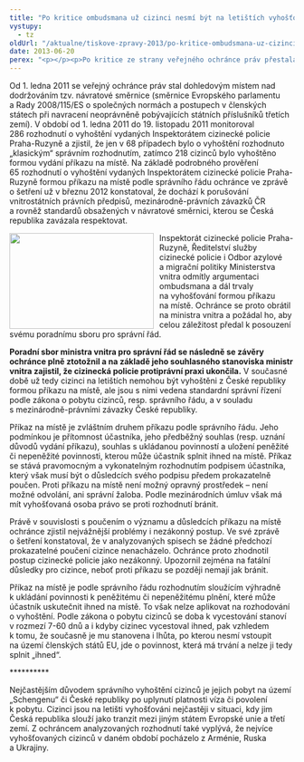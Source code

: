 ```yaml
---
title: "Po kritice ombudsmana už cizinci nesmí být na letištích vyhošťování příkazem na místě, tj. ihned"
vystupy:
  - tz
oldUrl: "/aktualne/tiskove-zpravy-2013/po-kritice-ombudsmana-uz-cizinci-nesmi-byt-na-letistich-vyhostovani-prikazem-na-miste"
date: 2013-06-20
perex: "<p></p><p>Po kritice ze strany veřejného ochránce práv přestala cizinecká policie na letištích protiprávně vyhošťovat cizince z České republiky formou příkazu na místě bez možnosti odvolání. O vyhoštění cizince tak musí být vždy rozhodováno ve správním řízení.</p>"
---
```


<!-- imported from the old website -->

<p>Od 1. ledna 2011 se veřejný ochránce práv stal dohledovým místem nad dodržováním tzv. návratové směrnice (směrnice Evropského parlamentu a Rady 2008/115/ES o společných normách a postupech v členských státech při navracení neoprávněně pobývajících státních příslušníků třetích zemí). V období od 1. ledna 2011 do 19. listopadu 2011 monitoroval 286 rozhodnutí o vyhoštění vydaných Inspektorátem cizinecké policie Praha-Ruzyně a zjistil, že jen v 68 případech bylo o vyhoštění rozhodnuto „klasickým“ správním rozhodnutím, zatímco 218 cizinců bylo vyhoštěno formou vydání příkazu na místě. Na základě podrobného prověření 65 rozhodnutí o vyhoštění vydaných Inspektorátem cizinecké policie Praha-Ruzyně formou příkazu na místě podle správního řádu ochránce ve zprávě o šetření už v březnu 2012 konstatoval, že dochází k porušování vnitrostátních právních předpisů, mezinárodně-právních závazků ČR a rovněž standardů obsažených v návratové směrnici, kterou se Česká republika zavázala respektovat. </p><p><img src="https://www.ochrance.cz/uploads/RTEmagicC_letadlo.jpg.jpg" alt="" style="BORDER-BOTTOM-COLOR: ; BORDER-TOP-COLOR: ; PADDING-RIGHT: 10px; FLOAT: left; BORDER-RIGHT-COLOR: ; BORDER-LEFT-COLOR: " title="" height="169" width="255" />Inspektorát cizinecké policie Praha-Ruzyně, Ředitelství služby cizinecké policie i Odbor azylové a migrační politiky Ministerstva vnitra odmítly argumentaci ombudsmana a dál trvaly na vyhošťování formou příkazu na místě. Ochránce se proto obrátil na ministra vnitra a požádal ho, aby celou záležitost předal k posouzení svému poradnímu sboru pro správní řád. </p><p><strong>Poradní sbor ministra vnitra pro správní řád se následně se závěry ochránce plně ztotožnil a na základě jeho souhlasného stanoviska ministr vnitra zajistil, že cizinecká policie protiprávní praxi ukončila.</strong> V současné době už tedy cizinci na letištích nemohou být vyhoštěni z České republiky formou příkazu na místě, ale jsou s nimi vedena standardní správní řízení podle zákona o pobytu cizinců, resp. správního řádu, a v souladu s mezinárodně-právními závazky České republiky.</p><p>Příkaz na místě je zvláštním druhem příkazu podle správního řádu. Jeho podmínkou je přítomnost účastníka, jeho předběžný souhlas (resp. uznání důvodů vydání příkazu), souhlas s ukládanou povinností a uložení peněžité či nepeněžité povinnosti, kterou může účastník splnit ihned na místě. Příkaz se stává pravomocným a vykonatelným rozhodnutím podpisem účastníka, který však musí být o důsledcích svého podpisu předem prokazatelně poučen. Proti příkazu na místě není možný opravný prostředek – není možné odvolání, ani správní žaloba. Podle mezinárodních úmluv však má mít vyhošťovaná osoba právo se proti rozhodnutí bránit.</p><p>Právě v souvislosti s poučením o významu a důsledcích příkazu na místě ochránce zjistil nejvážnější problémy i nezákonný postup. Ve své zprávě o šetření konstatoval, že v analyzovaných spisech se žádné předchozí prokazatelné poučení cizince nenacházelo. Ochránce proto zhodnotil postup cizinecké policie jako nezákonný. Upozornil zejména na fatální důsledky pro cizince, neboť proti příkazu se později nemají jak bránit.</p><p>Příkaz na místě je podle správního řádu rozhodnutím sloužícím výhradně k ukládání povinnosti k peněžitému či nepeněžitému plnění, které může účastník uskutečnit ihned na místě. To však nelze aplikovat na rozhodování o vyhoštění. Podle zákona o pobytu cizinců se doba k vycestování stanoví v rozmezí 7-60 dnů a i kdyby cizinec vycestoval ihned, pak vzhledem k tomu, že současně je mu stanovena i lhůta, po kterou nesmí vstoupit na území členských států EU, jde o povinnost, která má trvání a nelze ji tedy splnit „ihned“.</p><p>**********</p><p>Nejčastějším důvodem správního vyhoštění cizinců je jejich pobyt na území „Schengenu“ či České republiky po uplynutí platnosti víza či povolení k pobytu. Cizinci jsou na letišti vyhošťováni nejčastěji v situaci, kdy jim Česká republika slouží jako tranzit mezi jiným státem Evropské unie a třetí zemí. Z ochráncem analyzovaných rozhodnutí také vyplývá, že nejvíce vyhošťovaných cizinců v daném období pocházelo z Arménie, Ruska a Ukrajiny.</p>
